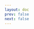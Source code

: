 ```yaml
---
layout: doc
prev: false
next: false
---
```


<CustomItemBox :item="{
  name: '井水',
  icon: '/wiki/item/water.png',
  type: '副原料、农业',
  description: '',
  params: {
    stack: 10,
    durability: -1 
  },
  obtain: {
    found: [],
    npc: [],
    shop: [],
    gardening: []
  }
}" />
